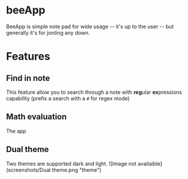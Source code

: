 # beeApp
BeeApp is simple note pad for wide usage -- it's up to the user -- but generally it's for jonting any down.

# Features
## Find in note
This feature allow you to search through a note with **reg**ular **ex**pressions capability (prefix a search with a ```#``` for regex mode)

## Math evaluation
The app

## Dual theme
Two themes are supported dark and light.
![Image not availaible](screenshots/Dual theme.png "theme")
